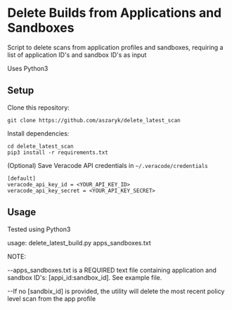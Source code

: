 # Delete Builds from Applications and Sandboxes

Script to delete scans from application profiles and sandboxes, requiring a list of application ID's and sandbox ID's as input

Uses Python3

## Setup

Clone this repository:

    git clone https://github.com/aszaryk/delete_latest_scan

Install dependencies:

    cd delete_latest_scan
    pip3 install -r requirements.txt

(Optional) Save Veracode API credentials in `~/.veracode/credentials`

    [default]
    veracode_api_key_id = <YOUR_API_KEY_ID>
    veracode_api_key_secret = <YOUR_API_KEY_SECRET>

## Usage

Tested using Python3 

usage: delete_latest_build.py apps_sandboxes.txt

NOTE:

--apps_sandboxes.txt is a REQUIRED text file containing application and sandbox ID's: [appi_id:sandbox_id]. See example file. 

--If no [sandbix_id] is provided, the utility will delete the most recent policy level scan from the app profile
